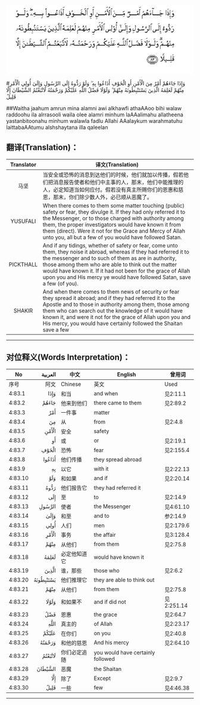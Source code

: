 ![004:083](images/004_083.gif)

#وَإِذَا جَاءَهُمْ أَمْرٌ مِنَ الْأَمْنِ أَوِ الْخَوْفِ أَذَاعُوا بِهِ ۖ وَلَوْ رَدُّوهُ إِلَى الرَّسُولِ وَإِلَىٰ أُولِي الْأَمْرِ مِنْهُمْ لَعَلِمَهُ الَّذِينَ يَسْتَنْبِطُونَهُ مِنْهُمْ ۗ وَلَوْلَا فَضْلُ اللَّهِ عَلَيْكُمْ وَرَحْمَتُهُ لَاتَّبَعْتُمُ الشَّيْطَانَ إِلَّا قَلِيلً 

##Waitha jaahum amrun mina alamni awi alkhawfi athaAAoo bihi walaw raddoohu ila alrrasooli waila olee alamri minhum laAAalimahu allatheena yastanbitoonahu minhum walawla fadlu Allahi AAalaykum warahmatuhu laittabaAAtumu alshshaytana illa qaleelan 

## 翻译(Translation)：

| Translator | 译文(Translation)                                            |
| :--------: | ------------------------------------------------------------ |
|    马坚    | 当安全或恐怖的消息到达他们的时候，他们就加以传播，假若他们把消息报告使者和他们中主事的人，那末，他们中能推理的人，必定知道当如何应付。假若没有真主所赐你们的恩惠和慈恩，那末，你们除少数人外，必已顺从恶魔了。 |
|  YUSUFALI  | When there comes to them some matter touching (public) safety or fear, they divulge it. If they had only referred it to the Messenger, or to those charged with authority among them, the proper investigators would have known it from them (direct). Were it not for the Grace and Mercy of Allah unto you, all but a few of you would have followed Satan. |
| PICKTHALL  | And if any tidings, whether of safety or fear, come unto them, they noise it abroad, whereas if they had referred it to the messenger and to such of them as are in authority, those among them who are able to think out the matter would have known it. If it had not been for the grace of Allah upon you and His mercy ye would have followed Satan, save a few (of you). |
|   SHAKIR   | And when there comes to them news of security or fear they spread it abroad; and if they had referred it to the Apostle and to those in authority among them, those among them who can search out the knowledge of it would have known it, and were it not for the grace of Allah upon you and His mercy, you would have certainly followed the Shaitan save a few |

---

## 对位释义(Words Interpretation)：

| No   | العربية | 中文    | English | 曾用词 |
| ---- | ------: | ------- | ------- | ------ |
| 序号 |    阿文 | Chinese | 英文    | Used   |
| 4:83.1  | وَإِذَا      | 和当         | and when                          | 见2:11.1   |
| 4:83.2  | جَاءَهُمْ     | 他来到他们     | there came to them                | 见2:89.2   |
| 4:83.3  | أَمْرٌ       | 一件事         | matter                            |            |
| 4:83.4  | مِنَ        | 从             | from                              | 见2:4.8    |
| 4:83.5  | الْأَمْنِ     | 安全           | safety                            |            |
| 4:83.6  | أَوِ        | 或             | or                                | 见2:19.1   |
| 4:83.7  | الْخَوْفِ     | 恐怖           | fear                              | 见2:155.4  |
| 4:83.8  | أَذَاعُوا    | 他们传播       | they spread abroad                |            |
| 4:83.9  | بِهِ        | 以它           | with it                           | 见2:22.13  |
| 4:83.10 | وَلَوْ       | 和如果         | and if                            | 见2:20.14  |
| 4:83.11 | رَدُّوهُ      | 他们报告它     | they had referred it              |            |
| 4:83.12 | إِلَى       | 至             | to                                | 见2:14.9   |
| 4:83.13 | الرَّسُولِ    | 使者           | the Messenger                     | 见4:61.10  |
| 4:83.14 | وَإِلَىٰ      | 和至           | and to                            | 参2:14.9   |
| 4:83.15 | أُولِي      | 人们           | men                               | 见2:179.6  |
| 4:83.16 | الْأَمْرِ     | 事务           | the affair                        | 见3:128.4  |
| 4:83.17 | مِنْهُمْ      | 从他们         | from them                         | 见2:75.8   |
| 4:83.18 | لَعَلِمَهُ     | 必定他知道它   | would have known it               |            |
| 4:83.19 | الَّذِينَ     | 谁，那些       | those who                         | 见2:6.2    |
| 4:83.20 | يَسْتَنْبِطُونَهُ | 他们推理它     | they are able to think out        |            |
| 4:83.21 | مِنْهُمْ      | 从他们         | from them                         | 见2:75.8   |
| 4:83.22 | وَلَوْلَا     | 和如果不       | and if did not                    | 见2:251.14 |
| 4:83.23 | فَضْلُ       | 恩惠           | the grace                         | 见2:64.7   |
| 4:83.24 | اللَّهِ      | 真主的         | of Allah                          | 见2:23.17  |
| 4:83.25 | عَلَيْكُمْ     | 在你们         | on you                            | 见2:40.8   |
| 4:83.26 | وَرَحْمَتُهُ    | 和他的慈恩     | And his mercy                     | 见2:64.10  |
| 4:83.27 | لَاتَّبَعْتُمُ   | 你们必定追随   | you would have certainly followed |            |
| 4:83.28 | الشَّيْطَانَ   | 恶魔           | the Shaitan                       |            |
| 4:83.29 | إِلَّا       | 除了           | Except                            | 见2:9.7    |
| 4:83.30 | قَلِيلً      | 一些           | few                               | 见4:46.38  |

---
